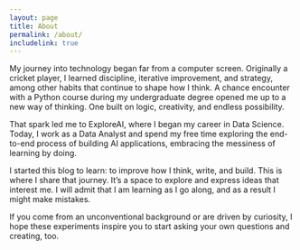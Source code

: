 ```yaml
---
layout: page
title: About
permalink: /about/
includelink: true
---
```


My journey into technology began far from a computer screen. Originally a cricket player, I learned discipline, iterative improvement, and strategy, among other habits that continue to shape how I think. A chance encounter with a Python course during my undergraduate degree opened me up to a new way of thinking. One built on logic, creativity, and endless possibility. 

That spark led me to ExploreAI, where I began my career in Data Science. Today, I work as a Data Analyst and spend my free time exploring the end-to-end process of building AI applications, embracing the messiness of learning by doing.

I started this blog to learn: to improve how I think, write, and build. This is where I share that journey. It’s a space to explore and express ideas that interest me. I will admit that I am learning as I go along, and as a result I might make mistakes.

If you come from an unconventional background or are driven by curiosity, I hope these experiments inspire you to start asking your own questions and creating, too.



